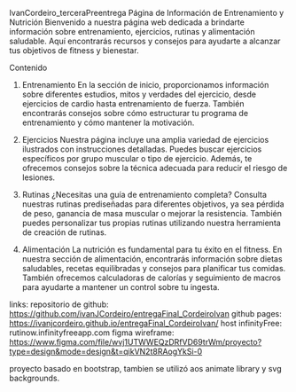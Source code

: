IvanCordeiro_terceraPreentrega
Página de Información de Entrenamiento y Nutrición
Bienvenido a nuestra página web dedicada a brindarte información sobre entrenamiento, ejercicios, rutinas y alimentación saludable. Aquí encontrarás recursos y consejos para ayudarte a alcanzar tus objetivos de fitness y bienestar.

Contenido
1. Entrenamiento
En la sección de inicio, proporcionamos información sobre diferentes estudios, mitos y verdades del ejercicio, desde ejercicios de cardio hasta entrenamiento de fuerza. También encontrarás consejos sobre cómo estructurar tu programa de entrenamiento y cómo mantener la motivación.

2. Ejercicios
Nuestra página incluye una amplia variedad de ejercicios ilustrados con instrucciones detalladas. Puedes buscar ejercicios específicos por grupo muscular o tipo de ejercicio. Además, te ofrecemos consejos sobre la técnica adecuada para reducir el riesgo de lesiones.

3. Rutinas
¿Necesitas una guía de entrenamiento completa? Consulta nuestras rutinas prediseñadas para diferentes objetivos, ya sea pérdida de peso, ganancia de masa muscular o mejorar la resistencia. También puedes personalizar tus propias rutinas utilizando nuestra herramienta de creación de rutinas.

4. Alimentación
La nutrición es fundamental para tu éxito en el fitness. En nuestra sección de alimentación, encontrarás información sobre dietas saludables, recetas equilibradas y consejos para planificar tus comidas. También ofrecemos calculadoras de calorías y seguimiento de macros para ayudarte a mantener un control sobre tu ingesta.

links:
repositorio de github: https://github.com/ivanJCordeiro/entregaFinal_CordeiroIvan
github pages: https://ivanjcordeiro.github.io/entregaFinal_CordeiroIvan/
host infinityFree: rutinow.infinityfreeapp.com
figma wireframe: https://www.figma.com/file/wvj1UTWWEQzDRfVD69trWm/proyecto?type=design&mode=design&t=qikVN2t8RAogYkSi-0

proyecto basado en bootstrap, tambien se utilizó aos animate library y svg backgrounds.
